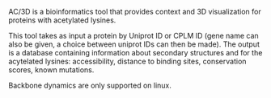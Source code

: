 
AC/3D is a bioinformatics tool that provides context and 3D visualization for proteins with acetylated lysines.  

This tool takes as input a protein by Uniprot ID or CPLM ID (gene name can also be given, a choice between uniprot IDs can then be made).
The output is a database containing information about secondary structures and for the acytelated lysines: accessibility, distance to binding sites, conservation scores, known mutations.

Backbone dynamics are only supported on linux.